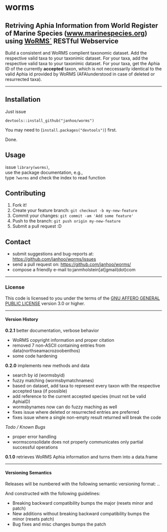 # worms
## Retriving Aphia Information from World Register of Marine Species (www.marinespecies.org) using [WoRMS´](http://www.marinespecies.org) RESTful Webservice
Build a consistent and WoRMS complient taxonomic dataset.
Add the respective valid taxa to your taxonimic dataset. 
For your taxa, add the respective valid taxa to your taxonimic dataset. For your taxa, get the Aphia ID of the currently  **accepted** taxon, which is not neccessarily identical to the valid Aphia id provided by WoRMS (AFAIunderstood in case of deleted or resurrected taxa).


----

## Installation

Just issue
```
devtools::install_github("janhoo/worms")
```
You may need to (`install.packages("devtools")`) first.

Done.

## Usage
issue `library(worms)`,  <br />
use the package documentation, e.g.,  <br />
type `?worms` and check the index to read function  <br />

## Contributing
1. Fork it!
2. Create your feature branch: `git checkout -b my-new-feature`
3. Commit your changes: `git commit -am 'Add some feature'`
4. Push to the branch: `git push origin my-new-feature`
5. Submit a pull request :D

## Contact
* submit suggestions and bug-reports at: https://github.com/janhoo/worms/issues
* send a pull request on: https://github.com/janhoo/worms/
* compose a friendly e-mail to:janmholstein[at]gmail(dot)com

----

### License

This code is licensed to you under the terms of the [GNU AFFERO GENERAL PUBLIC LICENSE](http://choosealicense.com/licenses/agpl-3.0/) version 3.0 or higher.

----

#### Version History

**0.2.1** better documentation, verbose behavior

* WoRMS copyright information and proper citation
* removed 7 non-ASCII containing entries from data(northseamacrozoobenthos)
* some code hardening

**0.2.0** implements new methods and data

* search by id (wormsbyid)
* fuzzy matching (wormsbymatchnames)
* based on dataset, add taxa to represent every taxon with the respective accepted taxa (if possible)
* add reference to the current accepted species (must not be valid AphiaID)
* wormsbynames now can do fuzzy maching as well 
* fixes issue where deleted or resurrected entries are preferred
* fixes issue where a single non-empty result returned will break the code
 
*Todo / Known Bugs*

* proper error handling
* wormsconsolidate does not properly communicates only partial successful operations

**0.1.0** retrieves WoRMS Aphia information and turns them into a data.frame

---

#### Versioning Semantics
Releases will be numbered with the following semantic versioning format:
<major>.<minor>.<patch>

And constructed with the following guidelines:

* Breaking backward compatibility bumps the major (resets minor and patch)
* New additions without breaking backward compatibility bumps the minor (resets patch)
* Bug fixes and misc changes bumps the patch





